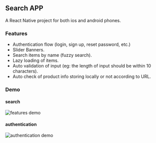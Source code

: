 ## Search APP

A React Native project for both ios and android phones.

### Features

- Authentication flow (login, sign up, reset password, etc.)
- Slider Banners.
- Search items by name (fuzzy search).
- Lazy loading of items.
- Auto validation of input (eg: the length of input should be within 10 characters).
- Auto check of product info storing locally or not according to URL.

### Demo

#### search

![features demo](./assets/images/search-app.gif)

#### authentication

![authentication demo](./assets/images/app-auth.gif)
